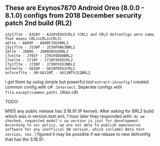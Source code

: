 ## These are Exynos7870 Android Oreo (8.0.0 - 8.1.0) configs from 2018 December security patch 2nd build (RL2)

```
a3y17lte - A320Y - A320YDXU3CRL3 (CRL1 and CRL3 defconfigs were same. That means CRL1=CRL2=CRL3)
a6lte - A600F - A600FJXU3ARL2
j5y17lte - J530F - J530FXWU3BRL2
j6lte - J600G - J600GDXU3ARL2
j7velte - J701F - J701FDDU6BRL2
j7xelte - J710F - J710FXXU5CRL2
j7y17lte - J730F - J730FXXS3BRL2
on7xelte - G610F - G610FDXU1CRL2
on7xreflte - SM-G611MT - G611MTVJS2BRL2
```
I got them by using simple but powerful tool ```extract-ikconfig```
I created common config with c# ```.Intersect```. Seperate configs with ```file.except(common_path)```. (Also c#)


TODO:

M105 any public release has 3.18.91 (P kernel). After asking for BRL2 build which was in version.test.xml, 1 hour later they responded with: ```As we checked, requested model's sw version is just for development.
According to our policy, we are not able to publish opensource software for any unofficial SW version, which includes Beta test version, too.``` I figured it may be possible if we rebase to new defconfig that has the 3.18.91.